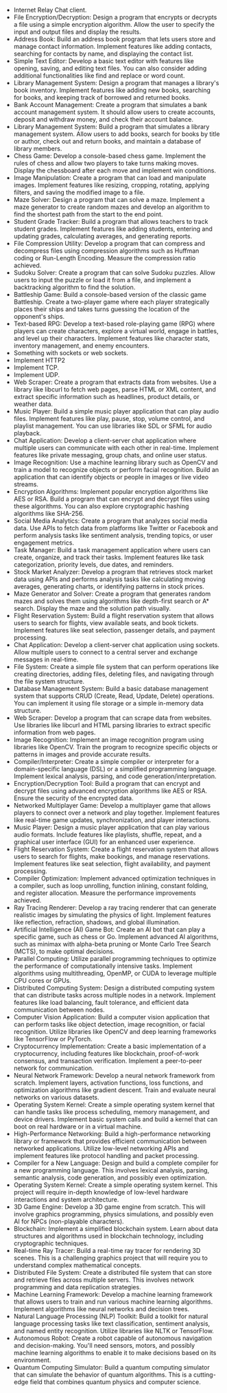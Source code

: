* Internet Relay Chat client.
* File Encryption/Decryption: Design a program that encrypts or decrypts a file using a simple encryption algorithm. Allow the user to specify the input and output files and display the results.
* Address Book: Build an address book program that lets users store and manage contact information. Implement features like adding contacts, searching for contacts by name, and displaying the contact list.
* Simple Text Editor: Develop a basic text editor with features like opening, saving, and editing text files. You can also consider adding additional functionalities like find and replace or word count.
* Library Management System: Design a program that manages a library's book inventory. Implement features like adding new books, searching for books, and keeping track of borrowed and returned books.
* Bank Account Management: Create a program that simulates a bank account management system. It should allow users to create accounts, deposit and withdraw money, and check their account balance.
* Library Management System: Build a program that simulates a library management system. Allow users to add books, search for books by title or author, check out and return books, and maintain a database of library members.
* Chess Game: Develop a console-based chess game. Implement the rules of chess and allow two players to take turns making moves. Display the chessboard after each move and implement win conditions.
* Image Manipulation: Create a program that can load and manipulate images. Implement features like resizing, cropping, rotating, applying filters, and saving the modified image to a file.
* Maze Solver: Design a program that can solve a maze. Implement a maze generator to create random mazes and develop an algorithm to find the shortest path from the start to the end point.
* Student Grade Tracker: Build a program that allows teachers to track student grades. Implement features like adding students, entering and updating grades, calculating averages, and generating reports.
* File Compression Utility: Develop a program that can compress and decompress files using compression algorithms such as Huffman coding or Run-Length Encoding. Measure the compression ratio achieved.
* Sudoku Solver: Create a program that can solve Sudoku puzzles. Allow users to input the puzzle or load it from a file, and implement a backtracking algorithm to find the solution.
* Battleship Game: Build a console-based version of the classic game Battleship. Create a two-player game where each player strategically places their ships and takes turns guessing the location of the opponent's ships.
* Text-based RPG: Develop a text-based role-playing game (RPG) where players can create characters, explore a virtual world, engage in battles, and level up their characters. Implement features like character stats, inventory management, and enemy encounters.
* Something with sockets or web sockets.
* Implement HTTP2
* Implement TCP.
* Implement UDP.
* Web Scraper: Create a program that extracts data from websites. Use a library like libcurl to fetch web pages, parse HTML or XML content, and extract specific information such as headlines, product details, or weather data.
* Music Player: Build a simple music player application that can play audio files. Implement features like play, pause, stop, volume control, and playlist management. You can use libraries like SDL or SFML for audio playback.
* Chat Application: Develop a client-server chat application where multiple users can communicate with each other in real-time. Implement features like private messaging, group chats, and online user status.
* Image Recognition: Use a machine learning library such as OpenCV and train a model to recognize objects or perform facial recognition. Build an application that can identify objects or people in images or live video streams.
* Encryption Algorithms: Implement popular encryption algorithms like AES or RSA. Build a program that can encrypt and decrypt files using these algorithms. You can also explore cryptographic hashing algorithms like SHA-256.
* Social Media Analytics: Create a program that analyzes social media data. Use APIs to fetch data from platforms like Twitter or Facebook and perform analysis tasks like sentiment analysis, trending topics, or user engagement metrics.
* Task Manager: Build a task management application where users can create, organize, and track their tasks. Implement features like task categorization, priority levels, due dates, and reminders.
* Stock Market Analyzer: Develop a program that retrieves stock market data using APIs and performs analysis tasks like calculating moving averages, generating charts, or identifying patterns in stock prices.
* Maze Generator and Solver: Create a program that generates random mazes and solves them using algorithms like depth-first search or A* search. Display the maze and the solution path visually.
* Flight Reservation System: Build a flight reservation system that allows users to search for flights, view available seats, and book tickets. Implement features like seat selection, passenger details, and payment processing.
* Chat Application: Develop a client-server chat application using sockets. Allow multiple users to connect to a central server and exchange messages in real-time.
* File System: Create a simple file system that can perform operations like creating directories, adding files, deleting files, and navigating through the file system structure.
* Database Management System: Build a basic database management system that supports CRUD (Create, Read, Update, Delete) operations. You can implement it using file storage or a simple in-memory data structure.
* Web Scraper: Develop a program that can scrape data from websites. Use libraries like libcurl and HTML parsing libraries to extract specific information from web pages.
* Image Recognition: Implement an image recognition program using libraries like OpenCV. Train the program to recognize specific objects or patterns in images and provide accurate results.
* Compiler/Interpreter: Create a simple compiler or interpreter for a domain-specific language (DSL) or a simplified programming language. Implement lexical analysis, parsing, and code generation/interpretation.
* Encryption/Decryption Tool: Build a program that can encrypt and decrypt files using advanced encryption algorithms like AES or RSA. Ensure the security of the encrypted data.
* Networked Multiplayer Game: Develop a multiplayer game that allows players to connect over a network and play together. Implement features like real-time game updates, synchronization, and player interactions.
* Music Player: Design a music player application that can play various audio formats. Include features like playlists, shuffle, repeat, and a graphical user interface (GUI) for an enhanced user experience.
* Flight Reservation System: Create a flight reservation system that allows users to search for flights, make bookings, and manage reservations. Implement features like seat selection, flight availability, and payment processing.
* Compiler Optimization: Implement advanced optimization techniques in a compiler, such as loop unrolling, function inlining, constant folding, and register allocation. Measure the performance improvements achieved.
* Ray Tracing Renderer: Develop a ray tracing renderer that can generate realistic images by simulating the physics of light. Implement features like reflection, refraction, shadows, and global illumination.
* Artificial Intelligence (AI) Game Bot: Create an AI bot that can play a specific game, such as chess or Go. Implement advanced AI algorithms, such as minimax with alpha-beta pruning or Monte Carlo Tree Search (MCTS), to make optimal decisions.
* Parallel Computing: Utilize parallel programming techniques to optimize the performance of computationally intensive tasks. Implement algorithms using multithreading, OpenMP, or CUDA to leverage multiple CPU cores or GPUs.
* Distributed Computing System: Design a distributed computing system that can distribute tasks across multiple nodes in a network. Implement features like load balancing, fault tolerance, and efficient data communication between nodes.
* Computer Vision Application: Build a computer vision application that can perform tasks like object detection, image recognition, or facial recognition. Utilize libraries like OpenCV and deep learning frameworks like TensorFlow or PyTorch.
* Cryptocurrency Implementation: Create a basic implementation of a cryptocurrency, including features like blockchain, proof-of-work consensus, and transaction verification. Implement a peer-to-peer network for communication.
* Neural Network Framework: Develop a neural network framework from scratch. Implement layers, activation functions, loss functions, and optimization algorithms like gradient descent. Train and evaluate neural networks on various datasets.
* Operating System Kernel: Create a simple operating system kernel that can handle tasks like process scheduling, memory management, and device drivers. Implement basic system calls and build a kernel that can boot on real hardware or in a virtual machine.
* High-Performance Networking: Build a high-performance networking library or framework that provides efficient communication between networked applications. Utilize low-level networking APIs and implement features like protocol handling and packet processing.
* Compiler for a New Language: Design and build a complete compiler for a new programming language. This involves lexical analysis, parsing, semantic analysis, code generation, and possibly even optimization.
* Operating System Kernel: Create a simple operating system kernel. This project will require in-depth knowledge of low-level hardware interactions and system architecture.
* 3D Game Engine: Develop a 3D game engine from scratch. This will involve graphics programming, physics simulations, and possibly even AI for NPCs (non-playable characters).
* Blockchain: Implement a simplified blockchain system. Learn about data structures and algorithms used in blockchain technology, including cryptographic techniques.
* Real-time Ray Tracer: Build a real-time ray tracer for rendering 3D scenes. This is a challenging graphics project that will require you to understand complex mathematical concepts.
* Distributed File System: Create a distributed file system that can store and retrieve files across multiple servers. This involves network programming and data replication strategies.
* Machine Learning Framework: Develop a machine learning framework that allows users to train and run various machine learning algorithms. Implement algorithms like neural networks and decision trees.
* Natural Language Processing (NLP) Toolkit: Build a toolkit for natural language processing tasks like text classification, sentiment analysis, and named entity recognition. Utilize libraries like NLTK or TensorFlow.
* Autonomous Robot: Create a robot capable of autonomous navigation and decision-making. You'll need sensors, motors, and possibly machine learning algorithms to enable it to make decisions based on its environment.
* Quantum Computing Simulator: Build a quantum computing simulator that can simulate the behavior of quantum algorithms. This is a cutting-edge field that combines quantum physics and computer science.